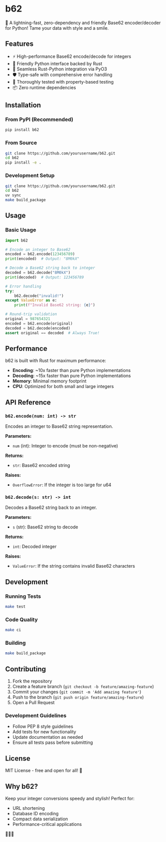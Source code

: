 # b62

🎉 A lightning-fast, zero-dependency and friendly Base62 encoder/decoder for Python! Tame your data with style and a smile.

## Features

- ⚡ High-performance Base62 encode/decode for integers
- 🐍 Friendly Python interface backed by Rust
- 🔧 Seamless Rust-Python integration via PyO3
- 🛡️ Type-safe with comprehensive error handling
- 🧪 Thoroughly tested with property-based testing
- 📦 Zero runtime dependencies

## Installation

### From PyPI (Recommended)
```bash
pip install b62
```

### From Source
```bash
git clone https://github.com/yourusername/b62.git
cd b62
pip install -e .
```

### Development Setup
```bash
git clone https://github.com/yourusername/b62.git
cd b62
uv sync
make build_package
```

## Usage

### Basic Usage
```python
import b62

# Encode an integer to Base62
encoded = b62.encode(123456789)
print(encoded)  # Output: "8M0kX"

# Decode a Base62 string back to integer
decoded = b62.decode("8M0kX")
print(decoded)  # Output: 123456789

# Error handling
try:
    b62.decode("invalid!")
except ValueError as e:
    print(f"Invalid Base62 string: {e}")

# Round-trip validation
original = 987654321
encoded = b62.encode(original)
decoded = b62.decode(encoded)
assert original == decoded  # Always True!
```

## Performance

b62 is built with Rust for maximum performance:

- **Encoding**: ~10x faster than pure Python implementations
- **Decoding**: ~15x faster than pure Python implementations
- **Memory**: Minimal memory footprint
- **CPU**: Optimized for both small and large integers

## API Reference

### `b62.encode(num: int) -> str`
Encodes an integer to Base62 string representation.

**Parameters:**
- `num` (int): Integer to encode (must be non-negative)

**Returns:**
- `str`: Base62 encoded string

**Raises:**
- `OverflowError`: If the integer is too large for u64

### `b62.decode(s: str) -> int`
Decodes a Base62 string back to an integer.

**Parameters:**
- `s` (str): Base62 string to decode

**Returns:**
- `int`: Decoded integer

**Raises:**
- `ValueError`: If the string contains invalid Base62 characters

## Development

### Running Tests
```bash
make test
```

### Code Quality
```bash
make ci
```

### Building
```bash
make build_package
```

## Contributing

1. Fork the repository
2. Create a feature branch (`git checkout -b feature/amazing-feature`)
3. Commit your changes (`git commit -m 'Add amazing feature'`)
4. Push to the branch (`git push origin feature/amazing-feature`)
5. Open a Pull Request

### Development Guidelines
- Follow PEP 8 style guidelines
- Add tests for new functionality
- Update documentation as needed
- Ensure all tests pass before submitting

## License

MIT License - free and open for all! 🎉

## Why b62?

Keep your integer conversions speedy and stylish! Perfect for:
- URL shortening
- Database ID encoding
- Compact data serialization
- Performance-critical applications

🦀🐍💨
